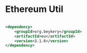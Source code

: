 # Ethereum Util

```xml

<dependency>
    <groupId>org.beykery</groupId>
    <artifactId>eu</artifactId>
    <version>3.1.6</version>
</dependency>